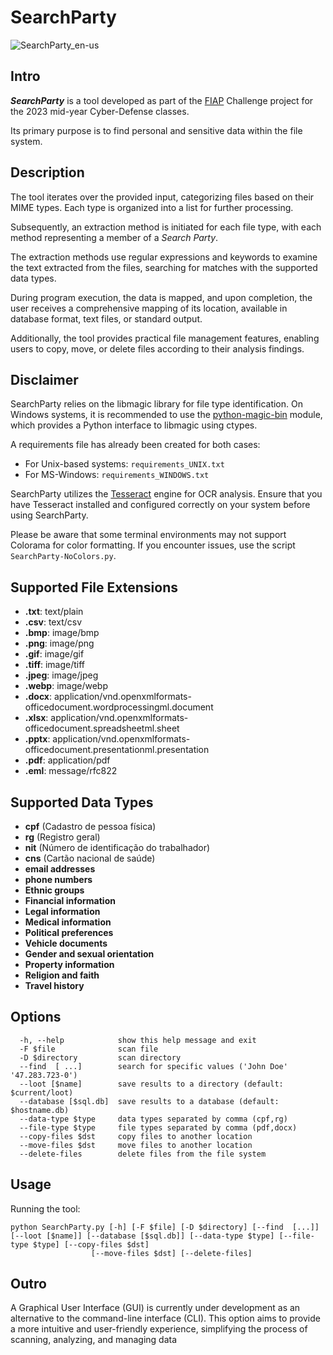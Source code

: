 # SearchParty #

![SearchParty_en-us](https://github.com/0xSickb0y/SearchParty/assets/148525929/f2bdf931-cc06-4837-bbff-fe213aa3dcc6)

## Intro ##
 _**SearchParty**_ is a tool developed as part of the [FIAP](https://www.fiap.com.br) Challenge project for the 2023 mid-year Cyber-Defense classes.

Its primary purpose is to find personal and sensitive data within the file system.

## Description

The tool iterates over the provided input, categorizing files based on their MIME types. Each type is organized into a list for further processing.

Subsequently, an extraction method is initiated for each file type, with each method representing a member of a _Search Party_.

The extraction methods use regular expressions and keywords to examine the text extracted from the files, searching for matches with the supported data types.

During program execution, the data is mapped, and upon completion, the user receives a comprehensive mapping of its location, available in database format, text files, or standard output.

Additionally, the tool provides practical file management features, enabling users to copy, move, or delete files according to their analysis findings.

## Disclaimer

SearchParty relies on the libmagic library for file type identification. On Windows systems, it is recommended to use the [python-magic-bin](https://pypi.org/project/python-magic-bin/) module, which provides a Python interface to libmagic using ctypes.

A requirements file has already been created for both cases:

- For Unix-based systems: `requirements_UNIX.txt`
- For MS-Windows: `requirements_WINDOWS.txt`

SearchParty utilizes the [Tesseract](https://github.com/tesseract-ocr/tesseract) engine for OCR analysis. Ensure that you have Tesseract installed and configured correctly on your system before using SearchParty.

Please be aware that some terminal environments may not support Colorama for color formatting. If you encounter issues, use the script `SearchParty-NoColors.py`.

##  Supported File Extensions
- **.txt**: text/plain
- **.csv**: text/csv
- **.bmp**: image/bmp
- **.png**: image/png
- **.gif**: image/gif
- **.tiff**: image/tiff
- **.jpeg**: image/jpeg
- **.webp**: image/webp
- **.docx**: application/vnd.openxmlformats-officedocument.wordprocessingml.document
- **.xlsx**: application/vnd.openxmlformats-officedocument.spreadsheetml.sheet
- **.pptx**: application/vnd.openxmlformats-officedocument.presentationml.presentation
- **.pdf**: application/pdf
- **.eml**: message/rfc822

## Supported Data Types
- **cpf** (Cadastro de pessoa física)
- **rg** (Registro geral)
- **nit** (Número de identificação do trabalhador)
- **cns** (Cartão nacional de saúde)
- **email addresses**
- **phone numbers**
- **Ethnic groups**
- **Financial information**
- **Legal information**
- **Medical information**
- **Political preferences**
- **Vehicle documents**
- **Gender and sexual orientation**
- **Property information**
- **Religion and faith**
- **Travel history**

## Options
```
  -h, --help            show this help message and exit
  -F $file              scan file
  -D $directory         scan directory
  --find  [ ...]        search for specific values ('John Doe' '47.283.723-0')
  --loot [$name]        save results to a directory (default: $current/loot)
  --database [$sql.db]  save results to a database (default: $hostname.db)
  --data-type $type     data types separated by comma (cpf,rg)
  --file-type $type     file types separated by comma (pdf,docx)
  --copy-files $dst     copy files to another location
  --move-files $dst     move files to another location
  --delete-files        delete files from the file system
```

## Usage

Running the tool:

    python SearchParty.py [-h] [-F $file] [-D $directory] [--find  [...]] [--loot [$name]] [--database [$sql.db]] [--data-type $type] [--file-type $type] [--copy-files $dst]
                      [--move-files $dst] [--delete-files]


## Outro

A Graphical User Interface (GUI) is currently under development as an  alternative to the command-line interface (CLI). This option aims to provide a more intuitive and user-friendly experience, simplifying the process of scanning, analyzing, and managing data
